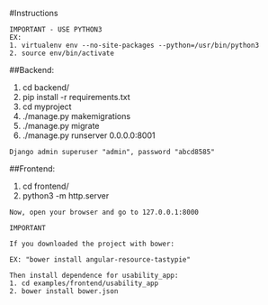 #Instructions

```
IMPORTANT - USE PYTHON3
EX:
1. virtualenv env --no-site-packages --python=/usr/bin/python3
2. source env/bin/activate
```

##Backend:
1. cd backend/
2. pip install -r requirements.txt
3. cd myproject
4. ./manage.py makemigrations
5. ./manage.py migrate
6. ./manage.py runserver 0.0.0.0:8001

```
Django admin superuser "admin", password "abcd8585"
```

##Frontend:
1. cd frontend/
2. python3 -m http.server
```
Now, open your browser and go to 127.0.0.1:8000
```

```
IMPORTANT

If you downloaded the project with bower:

EX: "bower install angular-resource-tastypie"

Then install dependence for usability_app:
1. cd examples/frontend/usability_app
2. bower install bower.json
```
